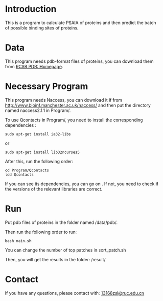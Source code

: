 # Introduction

This is a program to calculate PSAIA of proteins and then predict the batch of possible binding sites of proteins.

# Data

This program needs pdb-format files of proteins, you can download them from [RCSB PDB: Homepage](https://www.rcsb.org/).

# Necessary Program

This program needs Naccess, you can download it if from http://www.bioinf.manchester.ac.uk/naccess/ and then put the directory named naccess2.1.1 in Program/.

To use Qcontacts in Program/, you need to install the corresponding dependencies : 

```
sudo apt-get install ia32-libs
```

or 

```
sudo apt-get install lib32ncurses5
```

After this, run the following order:

```
cd Program/Qcontacts
ldd Qcontacts
```

If you can see its dependencies, you can go on . If not, you need to check if the versions of the relevant libraries are correct.

# Run

Put pdb files of proteins in the folder named /data/pdb/.

Then run the following order to run:

```
bash main.sh
```

You can change the number of top patches in  sort_patch.sh

Then, you will get the results in the folder: /result/


# Contact

If you have any questions, please contact with: 13168zsl@ruc.edu.cn



